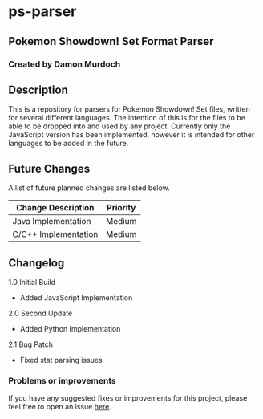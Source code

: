 # ps-parser
## Pokemon Showdown! Set Format Parser
### Created by Damon Murdoch

## Description
This is a repository for parsers for Pokemon Showdown! Set files, written for several different languages.  The intention of this is for the files to be able to be dropped into and used by any project. Currently only the JavaScript version has been implemented, however it is intended for other languages to be added in the future. 

## Future Changes
A list of future planned changes are listed below.

| Change Description        | Priority |
| ------------------------- | -------- | 
| Java Implementation       | Medium   |
| C/C++ Implementation      | Medium   |

## Changelog
1.0 Initial Build
- Added JavaScript Implementation

2.0 Second Update
- Added Python Implementation

2.1 Bug Patch
- Fixed stat parsing issues

### Problems or improvements
If you have any suggested fixes or improvements for this project, please 
feel free to open an issue [here](issues).